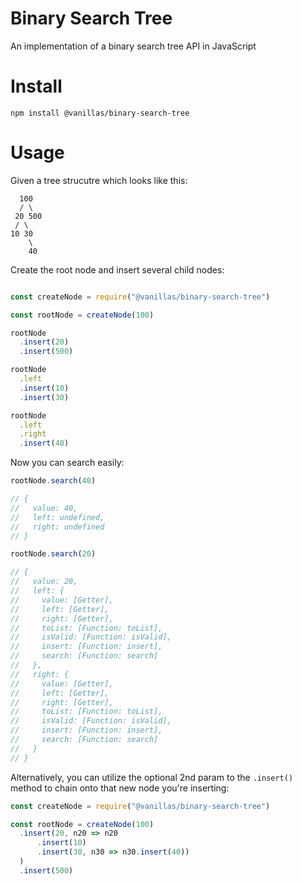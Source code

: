 # Binary Search Tree

An implementation of a binary search tree API in JavaScript

# Install

```
npm install @vanillas/binary-search-tree
```

# Usage

Given a tree strucutre which looks like this:

```
  100
  / \
 20 500
 / \
10 30
    \
    40
```

Create the root node and insert several child nodes:

```javascript

const createNode = require("@vanillas/binary-search-tree")

const rootNode = createNode(100)

rootNode
  .insert(20)
  .insert(500)

rootNode
  .left
  .insert(10)
  .insert(30)

rootNode
  .left
  .right
  .insert(40)
```

Now you can search easily:

```javascript
rootNode.search(40)

// {
//   value: 40,
//   left: undefined,
//   right: undefined
// }

rootNode.search(20)

// {
//   value: 20,
//   left: {
//     value: [Getter],
//     left: [Getter],
//     right: [Getter],
//     toList: [Function: toList],
//     isValid: [Function: isValid],
//     insert: [Function: insert],
//     search: [Function: search]
//   },
//   right: {
//     value: [Getter],
//     left: [Getter],
//     right: [Getter],
//     toList: [Function: toList],
//     isValid: [Function: isValid],
//     insert: [Function: insert],
//     search: [Function: search]
//   }
// }
```

Alternatively, you can utilize the optional 2nd param to the `.insert()` method to chain onto that new node you're inserting:

```javascript
const createNode = require("@vanillas/binary-search-tree")

const rootNode = createNode(100)
  .insert(20, n20 => n20
      .insert(10)
      .insert(30, n30 => n30.insert(40))
  )
  .insert(500)
```
